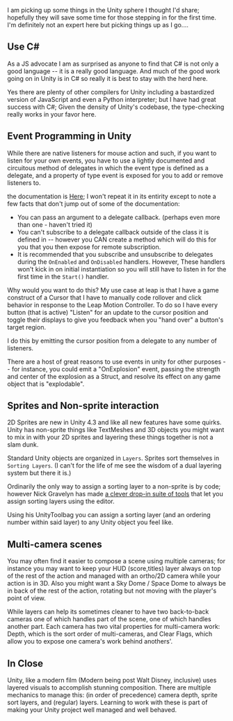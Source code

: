 I am picking up some things in the Unity sphere I thought I'd share; hopefully they will save some time for those stepping in for the first time. I'm definitely not an expert here but picking things up as I go....

## Use C&#35;

As a JS advocate I am as surprised as anyone to find that C# is not only a good language -- it is a really good language. And much of the good work going on in Unity is in C# so really it is best to stay with the herd here. 

Yes there are plenty of other compilers for Unity including a bastardized version of JavaScript and even a Python interpreter; but I have had great success with C#; Given the density of Unity's codebase, the type-checking really works in your favor here. 

## Event Programming in Unity 

While there are native listeners for mouse action and such, if you want to listen for your own events, you have to use a lightly documented and circuitous method of delegates in which the event type is defined as a delegate, and a property of type event is exposed for you to add or remove listeners to. 

the documentation is [Here](http://answers.unity3d.com/questions/593012/how-to-pass-on-information-through-c-events.html); I won't repeat it in its entirity except to note a few facts that don't jump out of some of the documentation:

* You can pass an argument to a delegate callback. (perhaps even more than one - haven't tried it)
* You can't subscribe to a delegate callback outside of the class it is defined in -- however you CAN create a method which will do this for you that you then expose for remote subscription. 
* It is recommended that you subscribe and unsubscribe to delegates during the `OnEnabled` and `OnDisabled` handlers. However, These handlers won't kick in on initial instantiation so you will still have to listen in for the first time in the `Start()` handler. 

Why would you want to do this? My use case at leap is that I have a game construct of a Cursor that I have to manually code rollover and click behavior in response to the Leap Motion Controller. To do so I have every button (that is active) "Listen" for an update to the cursor position and toggle their displays to give you feedback when you "hand over" a button's target region. 

I do this by emitting the cursor position from a delegate to any number of listeners. 

There are a host of great reasons to use events in unity for other purposes -- for instance, you could emit a "OnExplosion" event, passing the strength and center of the explosion as a Struct, and resolve its effect on any game object that is "explodable". 

## Sprites and Non-sprite interaction

2D Sprites are new in Unity 4.3 and like all new features have some quirks. Unity has non-sprite things like TextMeshes and 3D objects you might want to mix in with your 2D sprites and layering these things together is not a slam dunk. 

Standard Unity objects are organized in `Layers`. Sprites sort themselves in `Sorting Layers`. (I can't for the life of me see the wisdom of a dual layering system but there it is.) 

Ordinarily the only way to assign a sorting layer to a non-sprite is by code; however Nick Gravelyn has made [a clever drop-in suite of tools](https://github.com/nickgravelyn/UnityToolbag) that let you assign sorting layers using the editor. 

Using his UnityToolbag you can assign a sorting layer (and an ordering number within said layer) to any Unity object you feel like.

## Multi-camera scenes

You may often find it easier to compose a scene using multiple cameras; for instance you may want to keep your HUD (score,titles) layer always on top of the rest of the action and managed with an ortho/2D camera while your action is in 3D. Also you might want a Sky Dome / Space Dome to always be in back of the rest of the action, rotating but not moving with the player's point of view. 

While layers can help its sometimes cleaner to have two back-to-back cameras one of which handles part of the scene, one of which handles another part. Each camera has two vital properties for multi-camera work: Depth, which is the sort order of multi-cameras, and Clear Flags, which allow you to expose one camera's work behind anothers'. 

## In Close

Unity, like a modern film (Modern being post Walt Disney, inclusive) uses layered visuals to accomplish stunning composition. There are multiple mechanics to manage this: (in order of precedence) camera depth, sprite sort layers, and (regular) layers. Learning to work with these is part of making your Unity project well managed and well behaved.